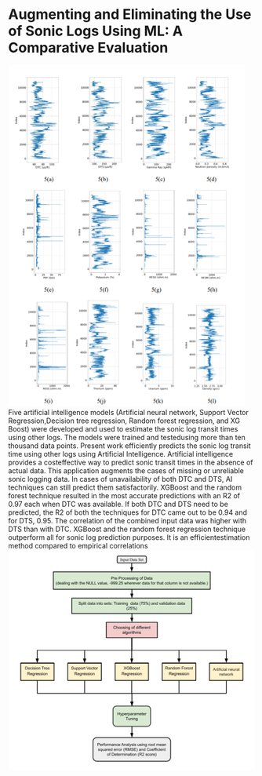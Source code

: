 # Augmenting and Eliminating the Use of Sonic Logs Using ML: A Comparative Evaluation
![logs.JPG](logs.png)
Five artificial intelligence models (Artificial neural network, Support Vector Regression,Decision tree regression, Random forest regression, and XG Boost) were developed and used to estimate the sonic log transit times using other logs.  The models were trained and testedusing more than ten thousand data points.  Present work efficiently predicts the sonic log transit time using other logs using Artificial Intelligence.  Artificial intelligence provides a costeffective way to predict sonic transit times in the absence of actual data. This application augments the cases of missing or unreliable sonic logging data. In cases of unavailability of both DTC and DTS, AI techniques can still predict them satisfactorily. XGBoost and the random forest technique resulted in the most accurate predictions with an R2 of 0.97 each when DTC was available. If both DTC and DTS need to be predicted, the R2 of both the techniques for DTC came out to be 0.94 and for DTS, 0.95. The correlation of the combined input data was higher with DTS than with DTC. XGBoost and the random forest regression technique outperform all for sonic log prediction purposes. It is an efficientestimation method compared to empirical correlations
![flow.JPG](flow.png)
